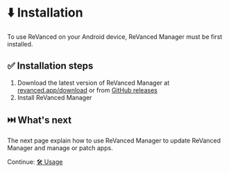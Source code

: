 # ⬇️ Installation

To use ReVanced on your Android device, ReVanced Manager must be first installed.

## ✅ Installation steps

1. Download the latest version of ReVanced Manager at [revanced.app/download](https://revanced.app/download) or from [GitHub releases](https://github.com/ReVanced/revanced-manager/releases/latest)
2. Install ReVanced Manager

## ⏭️ What's next

The next page explain how to use ReVanced Manager to update ReVanced Manager and manage or patch apps.

Continue: [🛠️ Usage](2_usage.md)
